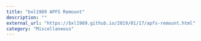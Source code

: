 ```yaml
---
title: "bxl1989 APFS Remount"
description: ""
external_url: "https://bxl1989.github.io/2019/01/17/apfs-remount.html"
category: "Miscellaneous"
---
```

